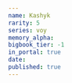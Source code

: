 ```yaml
---
name: Kashyk
rarity: 5
series: voy
memory_alpha:
bigbook_tier: -1
in_portal: true
date:
published: true
---
```



